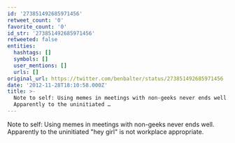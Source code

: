 ```yaml
---
id: '273851492685971456'
retweet_count: '0'
favorite_count: '0'
id_str: '273851492685971456'
retweeted: false
entities:
  hashtags: []
  symbols: []
  user_mentions: []
  urls: []
original_url: https://twitter.com/benbalter/status/273851492685971456
date: '2012-11-28T18:10:58.000Z'
title: >-
  Note to self: Using memes in meetings with non-geeks never ends well.
  Apparently to the uninitiated …
---
```


Note to self: Using memes in meetings with non-geeks never ends well. Apparently to the uninitiated "hey girl" is not workplace appropriate.